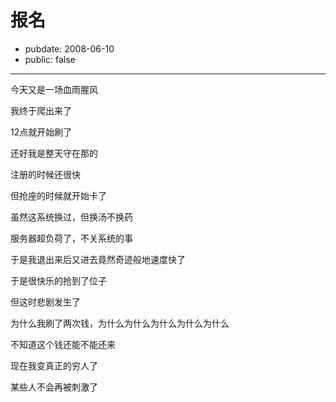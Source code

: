 # 报名

- pubdate: 2008-06-10
- public: false

--------------------------


今天又是一场血雨腥风

我终于爬出来了

12点就开始刷了

还好我是整天守在那的

注册的时候还很快

但抢座的时候就开始卡了

虽然这系统换过，但换汤不换药

服务器超负荷了，不关系统的事

于是我退出来后又进去竟然奇迹般地速度快了

于是很快乐的抢到了位子

但这时悲剧发生了

为什么我刷了两次钱，为什么为什么为什么为什么为什么

不知道这个钱还能不能还来

现在我变真正的穷人了

某些人不会再被刺激了
